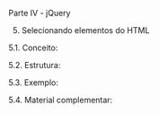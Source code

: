 Parte IV - jQuery

5. Selecionando elementos do HTML

5.1. Conceito:

5.2. Estrutura:

5.3. Exemplo:

5.4. Material complementar:
